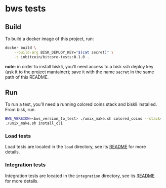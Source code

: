 # bws tests

## Build

To build a docker image of this project, run:
```bash
docker build \
    --build-arg BISK_DEPLOY_KEY="$(cat secret)" \
    -t inbitcoin/bitcore-tests:0.1.0 .
```

**note**: in order to install biskli, you'll need access to a bisk ssh deploy
key (ask it to the project mantainer);
save it with the name `secret` in the same path of this README.


## Run

To run a test, you'll need a running colored coins stack and biskli installed.
From bisk, run:
```bash
BWS_VERSION=<bws_version_to_test> ./unix_make.sh colored_coins --stack=BWS_CI
./unix_make.sh install_cli
```


### Load tests

Load tests are located in the `load` directory, see its
[README](/tests/load/README.md) for more details.

### Integration tests

Integration tests are located in the `integration` directory, see its
[README](/tests/integration/README.md) for more details.
